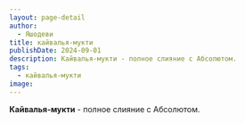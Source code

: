 ```yaml
---
layout: page-detail
author:
  - Яшодеви
title: кайвалья-мукти
publishDate: 2024-09-01
description: Кайвалья-мукти - полное слияние с Абсолютом.
tags:
  - кайвалья-мукти
image:
---
```

**Кайвалья-мукти** - полное слияние с Абсолютом.

